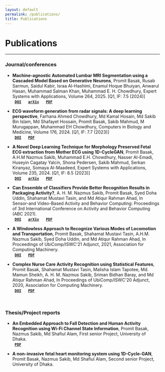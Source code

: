 ```yaml
---
layout: default
permalink: /publications/
title: Publications
---
```


# Publications

<hr class="thin-hr-line">

### Journal/conferences

- **Machine-agnostic Automated Lumbar MRI Segmentation using a Cascaded Model Based on Generative Neurons**,
  Promit Basak, Rusab Sarmun, Saidul Kabir, Israa Al-Hashimi, Enamul Hoque Bhuiyan, Anwarul Hasan, Muhammad Salman Khan, Muhammad E. H. Chowdhury,
  Expert Systems with Applications, Volume 264, 2025. [Q1, IF: 7.5 (2024)] <br>
  <code>&nbsp;<b><a href="https://doi.org/10.1016/j.eswa.2024.125862" target="_blank">DOI</a></b>&nbsp;</code>&nbsp;&nbsp;<code>&nbsp;<b><a href="https://arxiv.org/abs/2411.15656" target="_blank">arXiv</a></b>&nbsp;</code>&nbsp;&nbsp;<code>&nbsp;<b><a href="{{site.baseurl}}/assets/files/lumbar_mri_segmentation.pdf" target="_blank">PDF</a></b>&nbsp;</code>

- **ECG waveform generation from radar signals: A deep learning perspective**,
  Farhana Ahmed Chowdhury, Md Kamal Hosain, Md Sakib Bin Islam, Md Shafayet Hossain, Promit Basak, Sakib Mahmud, M Murugappan, Muhammad EH Chowdhury,
  Computers in Biology and Medicine, Volume 176, 2024. [Q1, IF: 7.7 (2023)] <br>
  <code>&nbsp;<b><a href="https://doi.org/10.1016/j.compbiomed.2024.108555" target="_blank">DOI</a></b>&nbsp;</code>&nbsp;&nbsp;<code>&nbsp;<b><a href="{{site.baseurl}}/assets/files/ecg_from_radar.pdf" target="_blank">PDF</a></b>&nbsp;</code>

- **A Novel Deep Learning Technique for Morphology Preserved Fetal ECG extraction from Mother ECG using 1D-CycleGAN**,
  Promit Basak, A.H.M Nazmus Sakib, Muhammad E.H. Chowdhury, Nasser Al-Emadi, Huseyin Cagatay Yalcin, Shona Pedersen, Sakib Mahmud, Serkan Kiranyaz, Somaya Al-Maadeed,
  Expert Systems with Applications, Volume 235, 2024. [Q1, IF: 8.5 (2023)] <br>
  <code>&nbsp;<b><a href="https://doi.org/10.1016/j.eswa.2023.121196" target="_blank">DOI</a></b>&nbsp;</code>&nbsp;&nbsp;<code>&nbsp;<b><a href="https://arxiv.org/abs/2310.03759" target="_blank">arXiv</a></b>&nbsp;</code>&nbsp;&nbsp;<code>&nbsp;<b><a href="{{site.baseurl}}/assets/files/fetal_ecg_extraction.pdf" target="_blank">PDF</a></b>&nbsp;</code>

- **Can Ensemble of Classifiers Provide Better Recognition Results in Packaging Activity?**,
  A. H. M. Nazmus Sakib, Promit Basak, Syed Doha Uddin, Shahamat Mustavi Tasin, and Md Atiqur Rahman Ahad,
  In Sensor-and Video-Based Activity and Behavior Computing: Proceedings of 3rd International Conference on Activity and Behavior Computing (ABC 2021). <br>
  <code>&nbsp;<b><a href="https://doi.org/10.1007/978-981-19-0361-8_10" target="_blank">DOI</a></b>&nbsp;</code>&nbsp;&nbsp;<code>&nbsp;<b><a href="https://arxiv.org/abs/2211.02965" target="_blank">arXiv</a></b>&nbsp;</code>&nbsp;&nbsp;<code>&nbsp;<b><a href="{{site.baseurl}}/assets/files/bento_packaging_activity.pdf" target="_blank">PDF</a></b>&nbsp;</code>

- **A Windowless Approach to Recognize Various Modes of Locomotion and Transportation**,
  Promit Basak, Shahamat Mustavi Tasin, A.H.M. Nazmus Sakib, Syed Doha Uddin, and Md Atiqur Rahman Ahad,
  In Proceedings of UbiComp/ISWC'21 Adjunct, 2021, Association for Computing Machinery. <br>
  <code>&nbsp;<b><a href="https://doi.org/10.1145/3460418.3479385" target="_blank">DOI</a></b>&nbsp;</code>&nbsp;&nbsp;<code>&nbsp;<b><a href="{{site.baseurl}}/assets/files/transportation_mode_recognition.pdf" target="_blank">PDF</a></b>&nbsp;</code>

- **Complex Nurse Care Activity Recognition using Statistical Features**,
  Promit Basak, Shahamat Mustavi Tasin, Malisha Islam Tapotee, Md. Mamun Sheikh, A. H. M. Nazmus Sakib, Sriman Bidhan Baray, and Md Atiqur Rahman Ahad,
  In Proceedings of UbiComp/ISWC'20 Adjunct, 2020, Association for Computing Machinery. <br>
  <code>&nbsp;<b><a href="https://doi.org/10.1145/3410530.3414338" target="_blank">DOI</a></b>&nbsp;</code>&nbsp;&nbsp;<code>&nbsp;<b><a href="{{site.baseurl}}/assets/files/nurse_care_activity.pdf" target="_blank">PDF</a></b>&nbsp;</code>

<br>

### Thesis/Project reports
- **An Embedded Approach to Fall Detection and Human Activity Recognition using Wi-Fi Channel State Information**,
  Promit Basak, Nazmus Sakib, Md Shafiul Alam,
  First senior Project, 
  University of Dhaka. <br>
  <code>&nbsp;<b><a href="{{site.baseurl}}/assets/files/csi_fall_detection.pdf" target="_blank">PDF</a></b>&nbsp;</code>&nbsp;&nbsp;

- **A non-invasive fetal heart monitoring system using 1D-Cycle-GAN**,
  Promit Basak, Nazmus Sakib, Md Shafiul Alam,
  Second senior Project, 
  University of Dhaka. <br>
